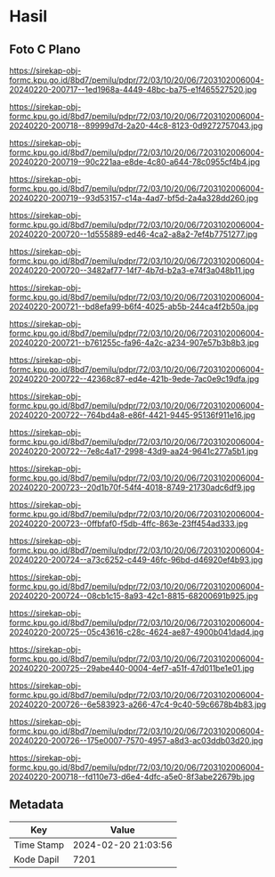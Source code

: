 # Hasil

## Foto C Plano

https://sirekap-obj-formc.kpu.go.id/8bd7/pemilu/pdpr/72/03/10/20/06/7203102006004-20240220-200717--1ed1968a-4449-48bc-ba75-e1f465527520.jpg

https://sirekap-obj-formc.kpu.go.id/8bd7/pemilu/pdpr/72/03/10/20/06/7203102006004-20240220-200718--89999d7d-2a20-44c8-8123-0d9272757043.jpg

https://sirekap-obj-formc.kpu.go.id/8bd7/pemilu/pdpr/72/03/10/20/06/7203102006004-20240220-200719--90c221aa-e8de-4c80-a644-78c0955cf4b4.jpg

https://sirekap-obj-formc.kpu.go.id/8bd7/pemilu/pdpr/72/03/10/20/06/7203102006004-20240220-200719--93d53157-c14a-4ad7-bf5d-2a4a328dd260.jpg

https://sirekap-obj-formc.kpu.go.id/8bd7/pemilu/pdpr/72/03/10/20/06/7203102006004-20240220-200720--1d555889-ed46-4ca2-a8a2-7ef4b7751277.jpg

https://sirekap-obj-formc.kpu.go.id/8bd7/pemilu/pdpr/72/03/10/20/06/7203102006004-20240220-200720--3482af77-14f7-4b7d-b2a3-e74f3a048b11.jpg

https://sirekap-obj-formc.kpu.go.id/8bd7/pemilu/pdpr/72/03/10/20/06/7203102006004-20240220-200721--bd8efa99-b6f4-4025-ab5b-244ca4f2b50a.jpg

https://sirekap-obj-formc.kpu.go.id/8bd7/pemilu/pdpr/72/03/10/20/06/7203102006004-20240220-200721--b761255c-fa96-4a2c-a234-907e57b3b8b3.jpg

https://sirekap-obj-formc.kpu.go.id/8bd7/pemilu/pdpr/72/03/10/20/06/7203102006004-20240220-200722--42368c87-ed4e-421b-9ede-7ac0e9c19dfa.jpg

https://sirekap-obj-formc.kpu.go.id/8bd7/pemilu/pdpr/72/03/10/20/06/7203102006004-20240220-200722--764bd4a8-e86f-4421-9445-95136f911e16.jpg

https://sirekap-obj-formc.kpu.go.id/8bd7/pemilu/pdpr/72/03/10/20/06/7203102006004-20240220-200722--7e8c4a17-2998-43d9-aa24-9641c277a5b1.jpg

https://sirekap-obj-formc.kpu.go.id/8bd7/pemilu/pdpr/72/03/10/20/06/7203102006004-20240220-200723--20d1b70f-54f4-4018-8749-21730adc6df9.jpg

https://sirekap-obj-formc.kpu.go.id/8bd7/pemilu/pdpr/72/03/10/20/06/7203102006004-20240220-200723--0ffbfaf0-f5db-4ffc-863e-23ff454ad333.jpg

https://sirekap-obj-formc.kpu.go.id/8bd7/pemilu/pdpr/72/03/10/20/06/7203102006004-20240220-200724--a73c6252-c449-46fc-96bd-d46920ef4b93.jpg

https://sirekap-obj-formc.kpu.go.id/8bd7/pemilu/pdpr/72/03/10/20/06/7203102006004-20240220-200724--08cb1c15-8a93-42c1-8815-68200691b925.jpg

https://sirekap-obj-formc.kpu.go.id/8bd7/pemilu/pdpr/72/03/10/20/06/7203102006004-20240220-200725--05c43616-c28c-4624-ae87-4900b041dad4.jpg

https://sirekap-obj-formc.kpu.go.id/8bd7/pemilu/pdpr/72/03/10/20/06/7203102006004-20240220-200725--29abe440-0004-4ef7-a51f-47d011be1e01.jpg

https://sirekap-obj-formc.kpu.go.id/8bd7/pemilu/pdpr/72/03/10/20/06/7203102006004-20240220-200726--6e583923-a266-47c4-9c40-59c6678b4b83.jpg

https://sirekap-obj-formc.kpu.go.id/8bd7/pemilu/pdpr/72/03/10/20/06/7203102006004-20240220-200726--175e0007-7570-4957-a8d3-ac03ddb03d20.jpg

https://sirekap-obj-formc.kpu.go.id/8bd7/pemilu/pdpr/72/03/10/20/06/7203102006004-20240220-200718--fd110e73-d6e4-4dfc-a5e0-8f3abe22679b.jpg


## Metadata

| Key        | Value               |
| ---------- | ------------------- |
| Time Stamp | 2024-02-20 21:03:56 |
| Kode Dapil | 7201                |



